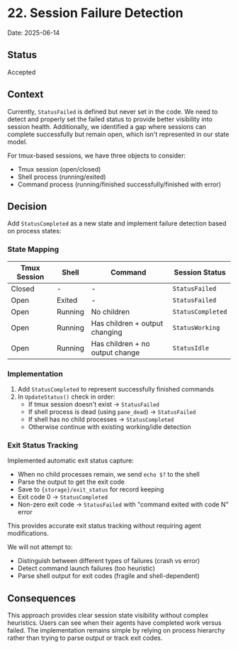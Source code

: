 # 22. Session Failure Detection

Date: 2025-06-14

## Status

Accepted

## Context

Currently, `StatusFailed` is defined but never set in the code. We need to detect and properly set
the failed status to provide better visibility into session health. Additionally, we identified a gap
where sessions can complete successfully but remain open, which isn't represented in our state model.

For tmux-based sessions, we have three objects to consider:

- Tmux session (open/closed)
- Shell process (running/exited)
- Command process (running/finished successfully/finished with error)

## Decision

Add `StatusCompleted` as a new state and implement failure detection based on process states:

### State Mapping

| Tmux Session | Shell | Command | Session Status |
|--------------|-------|---------|----------------|
| Closed | - | - | `StatusFailed` |
| Open | Exited | - | `StatusFailed` |
| Open | Running | No children | `StatusCompleted` |
| Open | Running | Has children + output changing | `StatusWorking` |
| Open | Running | Has children + no output change | `StatusIdle` |

### Implementation

1. Add `StatusCompleted` to represent successfully finished commands
2. In `UpdateStatus()` check in order:
   - If tmux session doesn't exist → `StatusFailed`
   - If shell process is dead (using `pane_dead`) → `StatusFailed`
   - If shell has no child processes → `StatusCompleted`
   - Otherwise continue with existing working/idle detection

### Exit Status Tracking

Implemented automatic exit status capture:

- When no child processes remain, we send `echo $?` to the shell
- Parse the output to get the exit code
- Save to `{storage}/exit_status` for record keeping
- Exit code 0 → `StatusCompleted`
- Non-zero exit code → `StatusFailed` with "command exited with code N" error

This provides accurate exit status tracking without requiring agent modifications.

We will not attempt to:

- Distinguish between different types of failures (crash vs error)
- Detect command launch failures (too heuristic)
- Parse shell output for exit codes (fragile and shell-dependent)

## Consequences

This approach provides clear session state visibility without complex heuristics. Users can see when
their agents have completed work versus failed. The implementation remains simple by relying on
process hierarchy rather than trying to parse output or track exit codes.
